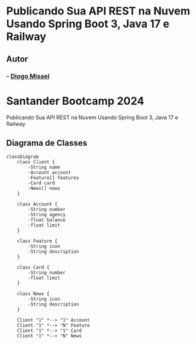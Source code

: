 # Publicando Sua API REST na Nuvem Usando Spring Boot 3, Java 17 e Railway

## Autor
### - [Diogo Misael](https://github.com/misaeldiogo)

# Santander Bootcamp 2024
Publicando Sua API REST na Nuvem Usando Spring Boot 3, Java 17 e Railway

## Diagrama de Classes

```mermaid
classDiagram
    class Client {
        -String name
        -Account account
        -Feature[] features
        -Card card
        -News[] news
    }

    class Account {
        -String number
        -String agency
        -float balance
        -float limit
    }

    class Feature {
        -String icon
        -String description
    }

    class Card {
        -String number
        -float limit
    }

    class News {
        -String icon
        -String description
    }

    Client "1" *--> "1" Account
    Client "1" *--> "N" Feature
    Client "1" *--> "1" Card
    Client "1" *--> "N" News
```







